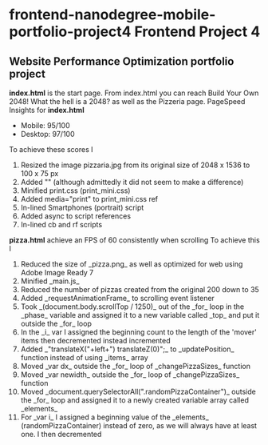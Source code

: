 **frontend-nanodegree-mobile-portfolio-project4**
**Frontend Project 4**
=======
## Website Performance Optimization portfolio project


**index.html** is the start page. From index.html you can reach Build Your Own 2048! What the hell is a 2048? as well as the Pizzeria page. 
PageSpeed Insights for **index.html** 
<ul>
	<li>Mobile: 95/100</li>
	<li>Desktop: 97/100</li>
</ul>
To achieve these scores I 
<ol>
	<li>Resized the image pizzaria.jpg from its original size of 2048 x 1536 to 100 x 75 px</li>
    <li>Added "<meta http-equiv="Cache-Control" content="max-age=600"/>" (although admittedly it did not seem to make a difference)</li>
    <li>Minified print.css (print_mini.css)</li>
    <li>Added media="print" to print_mini.css ref</li>
    <li>In-lined Smartphones (portrait) script</li>
    <li>Added async to script references</li>
    <li>In-lined cb and rf scripts</li>
 </ol>
 
 **pizza.html** achieve an FPS of 60 consistently when scrolling
 To achieve this I 
 <ol>
 	<li>Reduced the size of _pizza.png_ as well as optimized for web using Adobe Image Ready 7</li>
 	<li>Minified _main.js_</li>
 	<li>Reduced the number of pizzas created from the original 200 down to 35</li>
 	<li>Added _requestAnimationFrame_ to scrolling event listener</li>
 	<li>Took _(document.body.scrollTop / 1250)_ out of the _for_ loop in the _phase_ variable and assigned it to a new variable called _top_ and put it outside the _for_ loop</li>
 	<li>In the _i_ var I assigned the beginning count to the length of the 'mover' items then decremented instead incremented </li>
 	<li>Added _"translateX("+left+") translateZ(0)";_ to _updatePosition_ function instead of using _items_ array</li>
 	<li>Moved _var dx_ outside the _for_ loop of _changePizzaSizes_ function</li>
 	<li>Moved _var newidth_ outside the _for_ loop of _changePizzaSizes_ function</li>
 	<li>Moved _document.querySelectorAll(".randomPizzaContainer")_ outside the _for_ loop and assigned it to a newly created variable array called _elements_</li>
 	<li>For _var i_ I assigned a beginning value of the _elements_ (randomPizzaContainer) instead of zero, as we will always have at least one. I then decremented</li>
 </ol>
 
 


